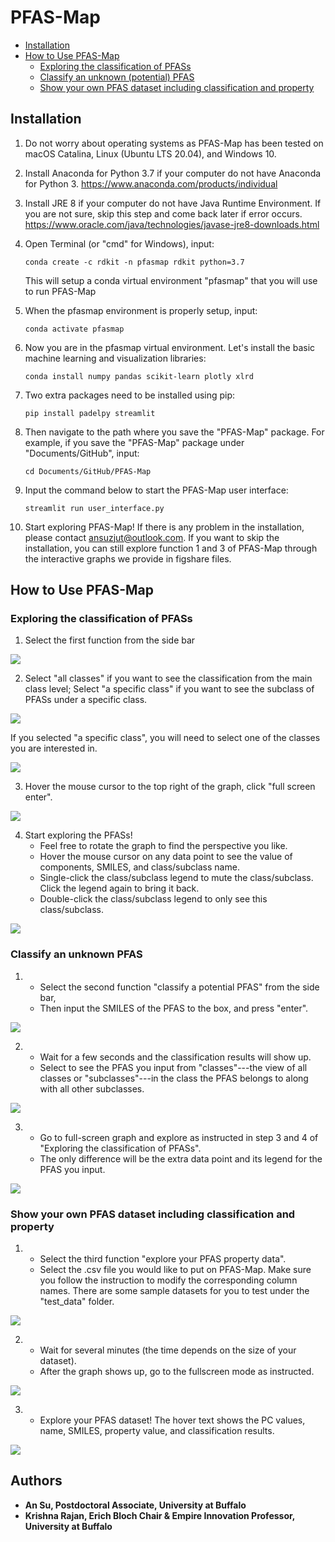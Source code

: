 # PFAS-Map
- [Installation](#Installation)
- [How to Use PFAS-Map](#How-to-Use-PFAS-Map)
  * [Exploring the classification of PFASs](#Exploring-the-classification-of-PFASs)
  * [Classify an unknown (potential) PFAS](#Classify-an-unknown-PFAS)
  * [Show your own PFAS dataset including classification and property](#Show-your-own-PFAS-dataset-including-classification-and-property)
  
## Installation

1. Do not worry about operating systems as PFAS-Map has been tested on macOS Catalina, Linux (Ubuntu LTS 20.04), and Windows 10.

2. Install Anaconda for Python 3.7 if your computer do not have Anaconda for Python 3. https://www.anaconda.com/products/individual

2. Install JRE 8 if your computer do not have Java Runtime Environment. If you are not sure, skip this step and come back later if error occurs. https://www.oracle.com/java/technologies/javase-jre8-downloads.html

3. Open Terminal (or "cmd" for Windows), input:
	```console
	conda create -c rdkit -n pfasmap rdkit python=3.7
	```
   This will setup a conda virtual environment "pfasmap" that you will use to run PFAS-Map

4. When the pfasmap environment is properly setup, input:
	```console
	conda activate pfasmap
	```
5. Now you are in the pfasmap virtual environment. Let's install the basic machine learning and visualization libraries:
	```console
	conda install numpy pandas scikit-learn plotly xlrd
	```
6. Two extra packages need to be installed using pip:
	```console
	pip install padelpy streamlit
	```
7. Then navigate to the path where you save the "PFAS-Map" package. For example, if you save the "PFAS-Map" package under "Documents/GitHub", input:
	```console
	cd Documents/GitHub/PFAS-Map
	```
8. Input the command below to start the PFAS-Map user interface:
	```console
	streamlit run user_interface.py
	```
9. Start exploring PFAS-Map! If there is any problem in the installation, please contact ansuzjut@outlook.com. If you want to skip the installation, you can still explore function 1 and 3 of PFAS-Map through the interactive graphs we provide in figshare files.


## How to Use PFAS-Map
### Exploring the classification of PFASs
1. Select the first function from the side bar

<img src="./instruction_images/explore_1.jpg">


2. Select "all classes" if you want to see the classification from the main class level; Select "a specific class" if you want to see the subclass of PFASs under a specific class.

<img src="./instruction_images/explore_2.jpg">

If you selected "a specific class", you will need to select one of the classes you are interested in.

<img src="./instruction_images/explore_2-2.jpg">


3. Hover the mouse cursor to the top right of the graph, click "full screen enter".

<img src="./instruction_images/explore_3.jpg">


4. Start exploring the PFASs! 
   * Feel free to rotate the graph to find the perspective you like.
   * Hover the mouse cursor on any data point to see the value of components, SMILES, and class/subclass name.
   * Single-click the class/subclass legend to mute the class/subclass. Click the legend again to bring it back.
   * Double-click the class/subclass legend to only see this class/subclass.
   
<img src="./instruction_images/explore_4.jpg">


### Classify an unknown PFAS
1. * Select the second function "classify a potential PFAS" from the side bar, 
   * Then input the SMILES of the PFAS to the box, and press "enter".
   
<img src="./instruction_images/classify_unknown_1.jpg">


2. * Wait for a few seconds and the classification results will show up.
   * Select to see the PFAS you input from "classes"---the view of all classes or 
     "subclasses"---in the class the PFAS belongs to along with all other subclasses.
     
<img src="./instruction_images/classify_unknown_2.jpg">


3. * Go to full-screen graph and explore as instructed in step 3 and 4 of "Exploring the classification of PFASs". 
   * The only difference will be the extra data point and its legend for the PFAS you input. 
   
<img src="./instruction_images/classify_unknown_3.jpg">


### Show your own PFAS dataset including classification and property
1. * Select the third function "explore your PFAS property data".
   * Select the .csv file you would like to put on PFAS-Map. Make sure you follow the instruction to modify the corresponding column names. There are some sample datasets for you to test under the "test_data" folder.
   
<img src="./instruction_images/property_1.jpg">


2. * Wait for several minutes (the time depends on the size of your dataset). 
   * After the graph shows up, go to the fullscreen mode as instructed.
   
<img src="./instruction_images/property_2.jpg">


3. * Explore your PFAS dataset! The hover text shows the PC values, name, SMILES, property value, and classification results.

<img src="./instruction_images/property_3.jpg">


## Authors

* **An Su, Postdoctoral Associate, University at Buffalo** 
* **Krishna Rajan, Erich Bloch Chair & Empire Innovation Professor, University at Buffalo** 
